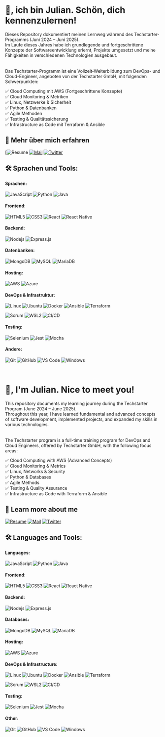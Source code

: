 <p align="center">
<h1>👋, ich bin Julian. Schön, dich kennenzulernen!</h1>
</p>

Dieses Repository dokumentiert meinen Lernweg während des Techstarter-Programms (Juni 2024 – Juni 2025).  
Im Laufe dieses Jahres habe ich grundlegende und fortgeschrittene Konzepte der Softwareentwicklung erlernt, Projekte umgesetzt und meine Fähigkeiten in verschiedenen Technologien ausgebaut.  
<br/>
<br/>Das Techstarter-Programm ist eine Vollzeit-Weiterbildung zum DevOps- und Cloud-Engineer, angeboten von der Techstarter GmbH, mit folgenden Schwerpunkten:

✅ Cloud Computing mit AWS (Fortgeschrittene Konzepte)  
✅ Cloud Monitoring & Metriken  
✅ Linux, Netzwerke & Sicherheit  
✅ Python & Datenbanken  
✅ Agile Methoden  
✅ Testing & Qualitätssicherung  
✅ Infrastructure as Code mit Terraform & Ansible

## 🔗 Mehr über mich erfahren

[![Resume](https://img.shields.io/badge/-Lebenslauf-black?style=for-the-badge&logo=google-drive&logoColor=white)
[![Mail](https://img.shields.io/badge/-Sag%20Hallo!-black?style=for-the-badge&logo=gmail)](mailto:8julian@determeyer.info)
[![Twitter](https://img.shields.io/badge/-X-black?style=for-the-badge&logo=twitter)](https://twitter.com/julesdone/)

## 🛠 Sprachen und Tools:

#### Sprachen:

![JavaScript](https://img.shields.io/badge/javascript%20-%23323330.svg?&style=for-the-badge&logo=javascript&logoColor=%23F7DF1E)
![Python](https://img.shields.io/badge/python%20-%2314354C.svg?&style=for-the-badge&logo=python&logoColor=white)
![Java](https://img.shields.io/badge/java-%23ED8B00.svg?&style=for-the-badge&logo=java&logoColor=white)

#### Frontend:

![HTML5](https://img.shields.io/badge/html5%20-%23E34F26.svg?&style=for-the-badge&logo=html5&logoColor=white)
![CSS3](https://img.shields.io/badge/css3%20-%231572B6.svg?&style=for-the-badge&logo=css3&logoColor=white)
![React](https://img.shields.io/badge/react%20-%2320232a.svg?&style=for-the-badge&logo=react&logoColor=%2361DAFB)
![React Native](https://img.shields.io/badge/react_native%20-%2320232a.svg?&style=for-the-badge&logo=react&logoColor=%2361DAFB)

#### Backend:

![Nodejs](https://img.shields.io/badge/node.js%20-%2343853D.svg?&style=for-the-badge&logo=node.js&logoColor=white)
![Express.js](https://img.shields.io/badge/express.js%20-%23404d59.svg?&style=for-the-badge&logo=express)

#### Datenbanken:

![MongoDB](https://img.shields.io/badge/MongoDB-%234ea94b.svg?&style=for-the-badge&logo=mongodb&logoColor=white)
![MySQL](https://img.shields.io/badge/mysql-%2300f.svg?&style=for-the-badge&logo=mysql&logoColor=white)
![MariaDB](https://img.shields.io/badge/MariaDB-%234F8B2F.svg?&style=for-the-badge&logo=mariadb&logoColor=white)

#### Hosting:

![AWS](https://img.shields.io/badge/AWS%20-%23FF9900.svg?&style=for-the-badge&logo=amazon-aws&logoColor=white)
![Azure](https://img.shields.io/badge/Microsoft%20Azure-%230078D4.svg?&style=for-the-badge&logo=microsoft-azure&logoColor=white)

#### DevOps & Infrastruktur:

![Linux](https://img.shields.io/badge/linux-%23FCC624.svg?&style=for-the-badge&logo=linux&logoColor=black)
![Ubuntu](https://img.shields.io/badge/ubuntu-%23E95420.svg?&style=for-the-badge&logo=ubuntu&logoColor=white)
![Docker](https://img.shields.io/badge/docker-%232496ED.svg?&style=for-the-badge&logo=docker&logoColor=white)
![Ansible](https://img.shields.io/badge/ansible-%23E00000.svg?&style=for-the-badge&logo=ansible&logoColor=white)
![Terraform](https://img.shields.io/badge/terraform-%23623A32.svg?&style=for-the-badge&logo=terraform&logoColor=white)

![Scrum](https://img.shields.io/badge/Scrum-%23FF0000.svg?&style=for-the-badge&logo=scrum&logoColor=white)
![WSL2](https://img.shields.io/badge/WSL2-%23000000.svg?&style=for-the-badge&logo=windows-subsystem-for-linux&logoColor=white)
![CI/CD](https://img.shields.io/badge/CI%2FCD-%23000000.svg?&style=for-the-badge&logo=github-actions&logoColor=white)

#### Testing:

![Selenium](https://img.shields.io/badge/selenium-%23E14F1F.svg?&style=for-the-badge&logo=selenium&logoColor=white)
![Jest](https://img.shields.io/badge/jest-%23C21325.svg?&style=for-the-badge&logo=jest&logoColor=white)
![Mocha](https://img.shields.io/badge/mocha-%238D6748.svg?&style=for-the-badge&logo=mocha&logoColor=white)

#### Andere:

![Git](https://img.shields.io/badge/git%20-%23F05033.svg?&style=for-the-badge&logo=git&logoColor=white)
![GitHub](https://img.shields.io/badge/github%20-%23121011.svg?&style=for-the-badge&logo=github&logoColor=white)
![VS Code](https://img.shields.io/badge/VS%20Code%20-%230070D1.svg?&style=for-the-badge&logo=visual-studio-code&logoColor=white)
![Windows](https://img.shields.io/badge/Windows-0078D6?style=for-the-badge&logo=windows&logoColor=white)

<br/>

<p align="center">
<h1>👋, I'm Julian. Nice to meet you!</h1>
</p>

This repository documents my learning journey during the Techstarter Program (June 2024 – June 2025).  
Throughout this year, I have learned fundamental and advanced concepts of software development, implemented projects, and expanded my skills in various technologies.  
<br/>
<br/>The Techstarter program is a full-time training program for DevOps and Cloud Engineers, offered by Techstarter GmbH, with the following focus areas:

✅ Cloud Computing with AWS (Advanced Concepts)  
✅ Cloud Monitoring & Metrics  
✅ Linux, Networks & Security  
✅ Python & Databases  
✅ Agile Methods  
✅ Testing & Quality Assurance  
✅ Infrastructure as Code with Terraform & Ansible

## 🔗 Learn more about me

[![Resume](https://img.shields.io/badge/-Resume-black?style=for-the-badge&logo=google-drive&logoColor=white)](https://drive.google.com/file/d/1jKmGBSh9RN3S3eGcZKNqFgKfN-1mR_lr/view?usp=sharing)
[![Mail](https://img.shields.io/badge/-Say%20Hello!-black?style=for-the-badge&logo=gmail)](mailto:8julian@determeyer.info)
[![Twitter](https://img.shields.io/badge/-X-black?style=for-the-badge&logo=twitter)](https://twitter.com/julesdone/)

## 🛠 Languages and Tools:

#### Languages:

![JavaScript](https://img.shields.io/badge/javascript%20-%23323330.svg?&style=for-the-badge&logo=javascript&logoColor=%23F7DF1E)
![Python](https://img.shields.io/badge/python%20-%2314354C.svg?&style=for-the-badge&logo=python&logoColor=white)
![Java](https://img.shields.io/badge/java-%23ED8B00.svg?&style=for-the-badge&logo=java&logoColor=white)

#### Frontend:

![HTML5](https://img.shields.io/badge/html5%20-%23E34F26.svg?&style=for-the-badge&logo=html5&logoColor=white)
![CSS3](https://img.shields.io/badge/css3%20-%231572B6.svg?&style=for-the-badge&logo=css3&logoColor=white)
![React](https://img.shields.io/badge/react%20-%2320232a.svg?&style=for-the-badge&logo=react&logoColor=%2361DAFB)
![React Native](https://img.shields.io/badge/react_native%20-%2320232a.svg?&style=for-the-badge&logo=react&logoColor=%2361DAFB)

#### Backend:

![Nodejs](https://img.shields.io/badge/node.js%20-%2343853D.svg?&style=for-the-badge&logo=node.js&logoColor=white)
![Express.js](https://img.shields.io/badge/express.js%20-%23404d59.svg?&style=for-the-badge&logo=express)

#### Databases:

![MongoDB](https://img.shields.io/badge/MongoDB-%234ea94b.svg?&style=for-the-badge&logo=mongodb&logoColor=white)
![MySQL](https://img.shields.io/badge/mysql-%2300f.svg?&style=for-the-badge&logo=mysql&logoColor=white)
![MariaDB](https://img.shields.io/badge/MariaDB-%234F8B2F.svg?&style=for-the-badge&logo=mariadb&logoColor=white)

#### Hosting:

![AWS](https://img.shields.io/badge/AWS%20-%23FF9900.svg?&style=for-the-badge&logo=amazon-aws&logoColor=white)
![Azure](https://img.shields.io/badge/Microsoft%20Azure-%230078D4.svg?&style=for-the-badge&logo=microsoft-azure&logoColor=white)

#### DevOps & Infrastructure:

![Linux](https://img.shields.io/badge/linux-%23FCC624.svg?&style=for-the-badge&logo=linux&logoColor=black)
![Ubuntu](https://img.shields.io/badge/ubuntu-%23E95420.svg?&style=for-the-badge&logo=ubuntu&logoColor=white)
![Docker](https://img.shields.io/badge/docker-%232496ED.svg?&style=for-the-badge&logo=docker&logoColor=white)
![Ansible](https://img.shields.io/badge/ansible-%23E00000.svg?&style=for-the-badge&logo=ansible&logoColor=white)
![Terraform](https://img.shields.io/badge/terraform-%23623A32.svg?&style=for-the-badge&logo=terraform&logoColor=white)

![Scrum](https://img.shields.io/badge/Scrum-%23FF0000.svg?&style=for-the-badge&logo=scrum&logoColor=white)
![WSL2](https://img.shields.io/badge/WSL2-%23000000.svg?&style=for-the-badge&logo=windows-subsystem-for-linux&logoColor=white)
![CI/CD](https://img.shields.io/badge/CI%2FCD-%23000000.svg?&style=for-the-badge&logo=github-actions&logoColor=white)

#### Testing:

![Selenium](https://img.shields.io/badge/selenium-%23E14F1F.svg?&style=for-the-badge&logo=selenium&logoColor=white)
![Jest](https://img.shields.io/badge/jest-%23C21325.svg?&style=for-the-badge&logo=jest&logoColor=white)
![Mocha](https://img.shields.io/badge/mocha-%238D6748.svg?&style=for-the-badge&logo=mocha&logoColor=white)

#### Other:

![Git](https://img.shields.io/badge/git%20-%23F05033.svg?&style=for-the-badge&logo=git&logoColor=white)
![GitHub](https://img.shields.io/badge/github%20-%23121011.svg?&style=for-the-badge&logo=github&logoColor=white)
![VS Code](https://img.shields.io/badge/VS%20Code%20-%230070D1.svg?&style=for-the-badge&logo=visual-studio-code&logoColor=white)
![Windows](https://img.shields.io/badge/Windows-0078D6?style=for-the-badge&logo=windows&logoColor=white)

<br/>
